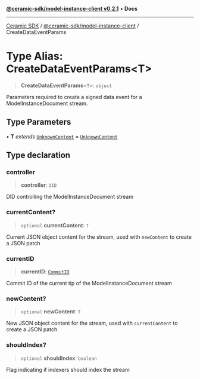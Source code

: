 [**@ceramic-sdk/model-instance-client v0.2.1**](../README.md) • **Docs**

***

[Ceramic SDK](../../../README.md) / [@ceramic-sdk/model-instance-client](../README.md) / CreateDataEventParams

# Type Alias: CreateDataEventParams\<T\>

> **CreateDataEventParams**\<`T`\>: `object`

Parameters required to create a signed data event for a ModelInstanceDocument stream.

## Type Parameters

• **T** *extends* [`UnknownContent`](UnknownContent.md) = [`UnknownContent`](UnknownContent.md)

## Type declaration

### controller

> **controller**: `DID`

DID controlling the ModelInstanceDocument stream

### currentContent?

> `optional` **currentContent**: `T`

Current JSON object content for the stream, used with `newContent` to create a JSON patch

### currentID

> **currentID**: [`CommitID`](../../identifiers/classes/CommitID.md)

Commit ID of the current tip of the ModelInstanceDocument stream

### newContent?

> `optional` **newContent**: `T`

New JSON object content for the stream, used with `currentContent` to create a JSON patch

### shouldIndex?

> `optional` **shouldIndex**: `boolean`

Flag indicating if indexers should index the stream
